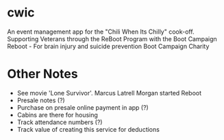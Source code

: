 # cwic
An event management app for the "Chili When Its Chilly" cook-off. Supporting Veterans through the ReBoot Program with the Boot Campaign
Reboot - For brain injury and suicide prevention
Boot Campaign Charity



# Other Notes
- See movie 'Lone Survivor'. Marcus Latrell Morgan started Reboot
- Presale notes (?)
- Purchase on presale online payment in app (?)
- Cabins are there for housing 
- Track attendance numbers (?)
- Track value of creating this service for deductions
